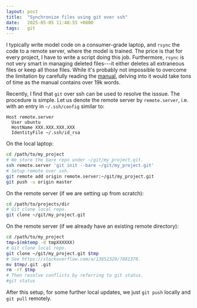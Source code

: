 ```yaml
---
layout: post
title:  "Synchronize files using git over ssh"
date:   2025-05-05 11:48:55 +0800
tags:   git
---
```


I typically write model code on a consumer-grade laptop, and `rsync` the code to a remote server, where the model is trained.
The price is that for every project, I have to write a script doing this job.
Furthermore, `rsync` is not very smart in managing deleted files---it either deletes all extraneous files or keep all those files.
While it's probably not impossible to overcome the limitation by carefully reading the [manual](https://linux.die.net/man/1/rsync), delving into it would take tons of time as the manual contains over 19k words.

Recently, I find that `git` over ssh can be used to resolve the isssue.
The procedure is simple.
Let us denote the remote server by `remote.server`, i.e. with an entry in `~/.ssh/config` similar to:

```sshconfig
Host remote.server
  User ubuntu
  HostName XXX.XXX.XXX.XXX
  IdentityFile ~/.ssh/id_rsa
```

On the local laptop:

```bash
cd /path/to/my_project
# We store the bare repo under ~/git/my_project.git.
ssh remote.server 'git init --bare ~/git/my_project.git'
# Setup remote over ssh.
git remote add origin remote.server:~/git/my_project.git
git push -u origin master
```

On the remote server (if we are setting up from scratch):

```bash
cd /path/to/projects/dir
# Git clone local repo.
git clone ~/git/my_project.git
```

On the remote server (if we already have an existing remote directory):

```bash
cd /path/to/my_project
tmp=$(mktemp -d tmpXXXXXX)
# Git clone local repo.
git clone ~/git/my_project.git $tmp
# See https://stackoverflow.com/a/13852329/7881370.
mv $tmp/.git .git
rm -rf $tmp
# Then resolve conflicts by referring to git status.
#git status
```

After this setup, for some further local updates, we just `git push` locally and `git pull` remotely.
